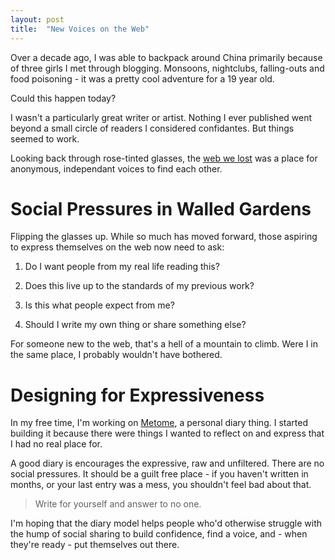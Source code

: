 ```yaml
---
layout: post
title:  "New Voices on the Web"
---
```


Over a decade ago, I was able to backpack around China primarily because of three girls I met through blogging. Monsoons, nightclubs, falling-outs and food poisoning - it was a pretty cool adventure for a 19 year old.

Could this happen today?

I wasn't a particularly great writer or artist. Nothing I ever published went beyond a small circle of readers I considered confidantes. But things seemed to work.

Looking back through rose-tinted glasses, the [web we lost][dashes] was a place for anonymous, independant voices to find each other.

# Social Pressures in Walled Gardens

Flipping the glasses up. While so much has moved forward, those aspiring to express themselves on the web now need to ask:

1. Do I want people from my real life reading this?

2. Does this live up to the standards of my previous work?

3. Is this what people expect from me?

4. Should I write my own thing or share something else?

For someone new to the web, that's a hell of a mountain to climb. Were I in the same place, I probably wouldn't have bothered.

# Designing for Expressiveness

In my free time, I'm working on [Metome][metome], a personal diary thing. I started building it because there were things I wanted to reflect on and express that I had no real place for.

A good diary is encourages the expressive, raw and unfiltered. There are no social pressures. It should be a guilt free place - if you haven't written in months, or your last entry was a mess, you shouldn't feel bad about that.

> Write for yourself and answer to no one.

I'm hoping that the diary model helps people who'd otherwise struggle with the hump of social sharing to build confidence, find a voice, and - when they're ready - put themselves out there.

[dashes]: http://dashes.com/anil/2013/04/harvard.html
[metome]: http://www.pketh.org/Metome-Journal

